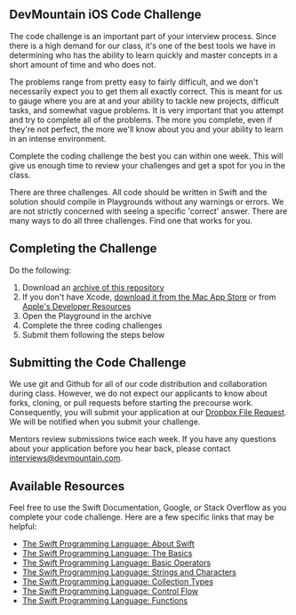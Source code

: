 ## DevMountain iOS Code Challenge

The code challenge is an important part of your interview process. Since there is a high demand for our class, it's one of the best tools we have in determining who has the ability to learn quickly and master concepts in a short amount of time and who does not.

The problems range from pretty easy to fairly difficult, and we don't necessarily expect you to get them all exactly correct. This is meant for us to gauge where you are at and your ability to tackle new projects, difficult tasks, and somewhat vague problems. It is very important that you attempt and try to complete all of the problems. The more you complete, even if they're not perfect, the more we'll know about you and your ability to learn in an intense environment.

Complete the coding challenge the best you can within one week. This will give us enough time to review your challenges and get a spot for you in the class.

There are three challenges. All code should be written in Swift and the solution should compile in Playgrounds without any warnings or errors. We are not strictly concerned with seeing a specific 'correct' answer. There are many ways to do all three challenges. Find one that works for you.

## Completing the Challenge

Do the following:

1. Download an [archive of this repository](https://github.com/DevMountain/iOS-Applicant-Code-Challenge/archive/master.zip)
2. If you don't have Xcode, [download it from the Mac App Store](https://itunes.apple.com/us/app/xcode/id497799835?mt=12) or from [Apple's Developer Resources](https://developer.apple.com/xcode/downloads/)
3. Open the Playground in the archive
4. Complete the three coding challenges
5. Submit them following the steps below

## Submitting the Code Challenge

We use git and Github for all of our code distribution and collaboration during class. However, we do not expect our applicants to know about forks, cloning, or pull requests before starting the precourse work. Consequently, you will submit your application at our [Dropbox File Request](https://www.dropbox.com/request/WOiteuvkN39GHx2MDe4A). We will be notified when you submit your challenge.

Mentors review submissions twice each week. If you have any questions about your application before you hear back, please contact interviews@devmountain.com.

## Available Resources

Feel free to use the Swift Documentation, Google, or Stack Overflow as you complete your code challenge. Here are a few specific links that may be helpful:

* [The Swift Programming Language: About Swift](https://developer.apple.com/library/prerelease/ios/documentation/Swift/Conceptual/Swift_Programming_Language/index.html)
* [The Swift Programming Language: The Basics](https://developer.apple.com/library/prerelease/ios/documentation/Swift/Conceptual/Swift_Programming_Language/TheBasics.html)
* [The Swift Programming Language: Basic Operators](https://developer.apple.com/library/prerelease/ios/documentation/Swift/Conceptual/Swift_Programming_Language/BasicOperators.html)
* [The Swift Programming Language: Strings and Characters](https://developer.apple.com/library/prerelease/ios/documentation/Swift/Conceptual/Swift_Programming_Language/StringsAndCharacters.html)
* [The Swift Programming Language: Collection Types](https://developer.apple.com/library/prerelease/ios/documentation/Swift/Conceptual/Swift_Programming_Language/CollectionTypes.html)
* [The Swift Programming Language: Control Flow](https://developer.apple.com/library/prerelease/ios/documentation/Swift/Conceptual/Swift_Programming_Language/ControlFlow.html)
* [The Swift Programming Language: Functions](https://developer.apple.com/library/prerelease/ios/documentation/Swift/Conceptual/Swift_Programming_Language/Functions.html)
